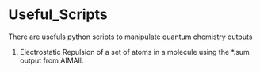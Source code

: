 # Useful_Scripts
There are usefuls python scripts to manipulate quantum chemistry outputs

1. Electrostatic Repulsion of a set of atoms in a molecule using the *.sum output from AIMAll.
